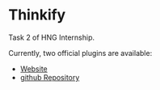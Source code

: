 # Thinkify

Task 2 of HNG Internship.

Currently, two official plugins are available:

- [Website](https://thinkify.netlify.app/)
- [github Repository](https://github.com/KaigaMunene/Thinkify)
